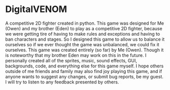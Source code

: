 # DigitalVENOM
A competitive 2D fighter created in python.
This game was designed for Me (Owen) and my brother (Eden) to play as a competitive 2D fighter, because we were getting tire of having to make rules and exceptions and having to ban characters and stages. So I designed this game to allow us to balance it ourselves so if we ever thought the game was unbalanced, we could fix it ourselves.
This game was created entirely (so far) by Me (Owen). Though it is noteworthy that my brother Eden may work on this in the future.
I personally created all of the sprites, music, sound effects, GUI, backgrounds, code, and everything else for this game myself.
I hope others outside of me friends and family may also find joy playing this game, and if anyone wants to suggest any changes, or submit bug reports, be my guest. I will try to listen to any feedback presented by others.
